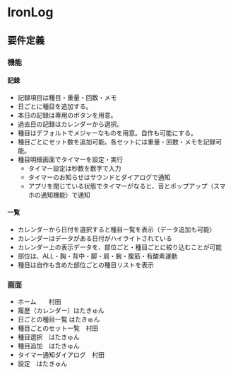 
# IronLog

## 要件定義

### 機能

#### 記録
- 記録項目は種目・重量・回数・メモ
- 日ごとに種目を追加する。
- 本日の記録は専用のボタンを用意。
- 過去日の記録はカレンダーから選択。
- 種目はデフォルトでメジャーなものを用意。自作も可能にする。
- 種目ごとにセット数を追加可能。各セットには重量・回数・メモを記録可能。
- 種目明細画面でタイマーを設定・実行
  - タイマー設定は秒数を数字で入力
  - タイマーのお知らせはサウンドとダイアログで通知
  - アプリを閉じている状態でタイマーがなると、音とポップアップ（スマホの通知機能）で通知

#### 一覧
- カレンダーから日付を選択すると種目一覧を表示（データ追加も可能）
- カレンダーはデータがある日付がハイライトされている
- カレンダー上の表示データを、部位ごと・種目ごとに絞り込むことが可能
- 部位は、ALL・胸・背中・脚・肩・腕・腹筋・有酸素運動
- 種目は自作も含めた部位ごとの種目リストを表示

### 画面
- ホーム　　村田
- 履歴（カレンダー）はたきゅん
- 日ごとの種目一覧 はたきゅん
- 種目ごとのセット一覧　村田
- 種目選択　はたきゅん
- 種目追加　はたきゅん
- タイマー通知ダイアログ　村田
- 設定　はたきゅん
